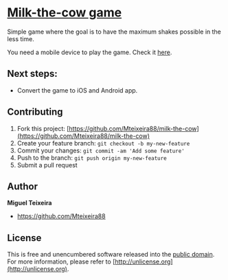 # [Milk-the-cow game](https://milkthecow.today)

Simple game where the goal is to have the maximum shakes possible in the less time.

You need a mobile device to play the game. Check it [here](https://milkthecow.today).

## Next steps:
- Convert the game to iOS and Android app.

## Contributing

1. Fork this project: [https://github.com/Mteixeira88/milk-the-cow](https://github.com/Mteixeira88/milk-the-cow)
2. Create your feature branch: `git checkout -b my-new-feature`
3. Commit your changes: `git commit -am 'Add some feature'`
4. Push to the branch: `git push origin my-new-feature`
5. Submit a pull request


## Author
**Miguel Teixeira**
* <https://github.com/Mteixeira88>

## License

This is free and unencumbered software released into the [public domain](UNLICENSE.txt). For more information,
please refer to [http://unlicense.org](http://unlicense.org).
